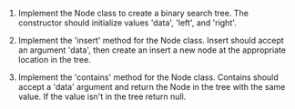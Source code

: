 1) Implement the Node class to create
a binary search tree.  The constructor
should initialize values 'data', 'left',
and 'right'.

2) Implement the 'insert' method for the
Node class.  Insert should accept an argument
'data', then create an insert a new node
at the appropriate location in the tree.

3) Implement the 'contains' method for the Node
class.  Contains should accept a 'data' argument
and return the Node in the tree with the same value.
If the value isn't in the tree return null.
